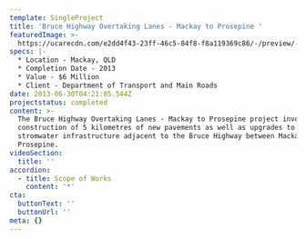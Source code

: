 ```yaml
---
template: SingleProject
title: 'Bruce Highway Overtaking Lanes - Mackay to Prosepine '
featuredImage: >-
  https://ucarecdn.com/e2dd4f43-23ff-46c5-84f8-f8a119369c86/-/preview/-/enhance/50/
specs: |-
  * Location - Mackay, QLD
  * Completion Date - 2013
  * Value - $6 Million
  * Client - Department of Transport and Main Roads
date: 2013-06-30T04:21:05.544Z
projectstatus: completed
content: >-
  The Bruce Highway Overtaking Lanes - Mackay to Prosepine project involved the
  construction of 5 kilometres of new pavements as well as upgrades to
  stromwater infrastructure adjacent to the Bruce Highway between Mackay and
  Prosepine.
videoSection:
  title: ''
accordion:
  - title: Scope of Works
    content: '*'
cta:
  buttonText: ''
  buttonUrl: ''
meta: {}
---
```


